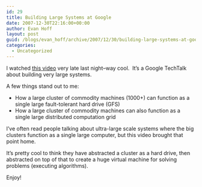 ```yaml
---
id: 29
title: Building Large Systems at Google
date: 2007-12-30T22:16:00+00:00
author: Evan Hoff
layout: post
guid: /blogs/evan_hoff/archive/2007/12/30/building-large-systems-at-google.aspx
categories:
  - Uncategorized
---
```

I watched [this video](http://video.google.com/videoplay?docid=-5699448884004201579) very late last night&#8211;way cool.&nbsp; It&#8217;s a Google TechTalk about building very large systems.

A few things stand out to me:

  * How a large cluster of commodity machines (1000+)&nbsp;can function as a single large fault-tolerant hard drive (GFS)
  * How a large cluster of commodity machines can also function as a single large distributed computation grid

I&#8217;ve often read people talking about ultra-large scale systems where the big clusters function as a single large computer, but this video brought that point home.

It&#8217;s pretty cool to think they have abstracted a cluster as a hard drive, then abstracted on top of that to create a huge virtual machine for solving problems (executing algorithms).

Enjoy!